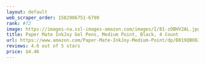 ```yaml
---
layout: default 
﻿web_scraper_order: 1582906751-6790
rank: #72
image: https://images-na.ssl-images-amazon.com/images/I/81-zOBHV2AL.jpg
title: Paper Mate InkJoy Gel Pens, Medium Point, Black, 4 Count
url: https://www.amazon.com/Paper-Mate-InkJoy-Medium-Point/dp/B019QBO630/ref=zg_mw_office-products_72?_encoding=UTF8&psc=1&refRID=Y9VNBM18FDP0BQYNCJ3S
reviews: 4.6 out of 5 stars
price: $4.46 
---
```

